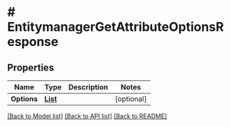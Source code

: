 # # EntitymanagerGetAttributeOptionsResponse


## Properties 


Name | Type | Description | Notes
------------ | ------------- | ------------- | -------------
**Options**| [**List<EntitymanagerGetAttributeOptionsResponseOption>**](EntitymanagerGetAttributeOptionsResponseOption.md) |   | [optional]


[[Back to Model list]](../../README.md#models) [[Back to API list]](../../README.md#endpoints) [[Back to README]](../../README.md)

